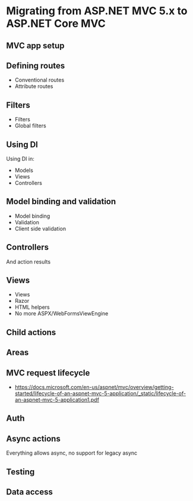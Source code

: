 # Migrating from ASP.NET MVC 5.x to ASP.NET Core MVC

## MVC app setup

## Defining routes

* Conventional routes
* Attribute routes

## Filters

* Filters
* Global filters

## Using DI

Using DI in:

* Models
* Views
* Controllers

## Model binding and validation

* Model binding
* Validation
* Client side validation

## Controllers

And action results

## Views

* Views
* Razor
* HTML helpers
* No more ASPX/WebFormsViewEngine

## Child actions

## Areas

## MVC request lifecycle
* https://docs.microsoft.com/en-us/aspnet/mvc/overview/getting-started/lifecycle-of-an-aspnet-mvc-5-application/_static/lifecycle-of-an-aspnet-mvc-5-application1.pdf

## Auth

## Async actions

Everything allows async, no support for legacy async

## Testing

## Data access
